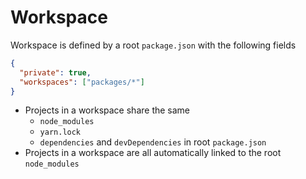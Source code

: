 # Workspace

Workspace is defined by a root `package.json` with the following fields

```json
{
  "private": true,
  "workspaces": ["packages/*"]
}
```

- Projects in a workspace share the same
  - `node_modules`
  - `yarn.lock`
  - `dependencies` and `devDependencies` in root `package.json`
- Projects in a workspace are all automatically linked to the root
  `node_modules`
